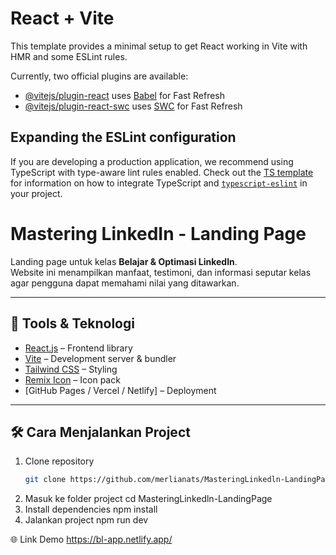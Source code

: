 # React + Vite

This template provides a minimal setup to get React working in Vite with HMR and some ESLint rules.

Currently, two official plugins are available:

- [@vitejs/plugin-react](https://github.com/vitejs/vite-plugin-react/blob/main/packages/plugin-react) uses [Babel](https://babeljs.io/) for Fast Refresh
- [@vitejs/plugin-react-swc](https://github.com/vitejs/vite-plugin-react/blob/main/packages/plugin-react-swc) uses [SWC](https://swc.rs/) for Fast Refresh

## Expanding the ESLint configuration

If you are developing a production application, we recommend using TypeScript with type-aware lint rules enabled. Check out the [TS template](https://github.com/vitejs/vite/tree/main/packages/create-vite/template-react-ts) for information on how to integrate TypeScript and [`typescript-eslint`](https://typescript-eslint.io) in your project.


# Mastering LinkedIn - Landing Page

Landing page untuk kelas **Belajar & Optimasi LinkedIn**.  
Website ini menampilkan manfaat, testimoni, dan informasi seputar kelas agar pengguna dapat memahami nilai yang ditawarkan.

---

## 🚀 Tools & Teknologi
- [React.js](https://react.dev/) – Frontend library
- [Vite](https://vitejs.dev/) – Development server & bundler
- [Tailwind CSS](https://tailwindcss.com/) – Styling
- [Remix Icon](https://remixicon.com/) – Icon pack
- [GitHub Pages / Vercel / Netlify] – Deployment

---

## 🛠️ Cara Menjalankan Project
1. Clone repository
   ```bash
   git clone https://github.com/merlianats/MasteringLinkedln-LandingPage.git
2. Masuk ke folder project
   cd MasteringLinkedln-LandingPage
3. Install dependencies
   npm install
4. Jalankan project
   npm run dev

🌐 Link Demo
https://bl-app.netlify.app/
